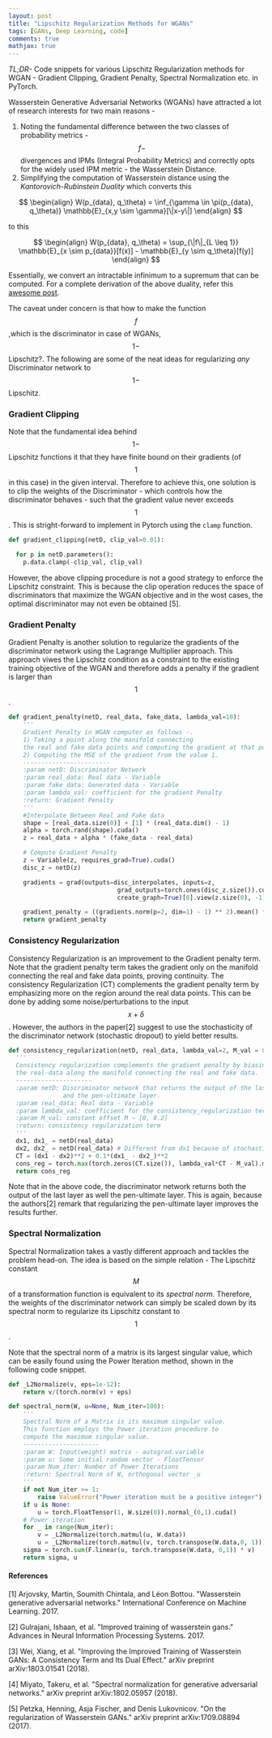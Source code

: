 ```yaml
---
layout: post
title: "Lipschitz Regularization Methods for WGANs"
tags: [GANs, Deep Learning, code]
comments: true
mathjax: true
---
```


*TL;DR-* Code snippets for various Lipschitz Regularization methods for WGAN - Gradient Clipping, Gradient Penalty, Spectral Normalization etc. in PyTorch.

Wasserstein Generative Adversarial Networks (WGANs) have attracted a lot of research interests for two main reasons -
1) Noting the fundamental difference between the two classes of probability metrics - $$f-$$divergences and IPMs (Integral Probability Metrics) and correctly opts for the widely used IPM metric - the Wasserstein Distance.
2) Simplifying the computation of Wasserstein distance using the *Kantorovich-Rubinstein Duality* which converts this

$$
\begin{align}
W(p_{data}, q_\theta) = \inf_{\gamma \in \pi(p_{data}, q_\theta)} \mathbb{E}_{x,y \sim \gamma}[\|x-y\|]
\end{align}
$$

   to this

$$
\begin{align}
W(p_{data}, q_\theta) = \sup_{\|f\|_{L \leq 1}} \mathbb{E}_{x \sim p_{data}}[f(x)] - \mathbb{E}_{y \sim q_\theta}[f(y)]
\end{align}
$$

Essentially, we convert an intractable infinimum to a supremum that can be computed. For a complete derivation of the above duality, refer this [awesome post](https://vincentherrmann.github.io/blog/wasserstein/).

The caveat under concern is that how to make the function $$f$$ ,which is the discriminator in case of WGANs, $$1-$$ Lipschitz?. The following are some of the neat ideas for regularizing *any* Discriminator network to $$1-$$ Lipschitz.

### Gradient Clipping
Note that the fundamental idea behind $$1-$$ Lipschitz functions it that they have finite bound on their gradients (of $$1$$ in this case) in the given interval. Therefore to achieve this, one solution is to clip the weights of the Discriminator - which controls how the discriminator behaves - such that the gradient value never exceeds $$1$$. This is stright-forward to implement in Pytorch using the `clamp` function.

```python
def gradient_clipping(netD, clip_val=0.01):

  for p in netD.parameters():
    p.data.clamp(-clip_val, clip_val)
```
However, the above clipping procedure is not a good strategy to enforce the Lipschitz constraint. This is because the clip operation reduces the space of discriminators that maximize the WGAN objective and in the wost cases, the optimal discriminator may not even be obtained [5].

### Gradient Penalty
Gradient Penalty is another solution to regularize the gradients of the discriminator network using the Lagrange Multiplier approach. This approach viwes the Lipschitz condition as a constraint to the existing training objective of the WGAN and therefore adds a penalty if the gradient is larger than $$1$$.

```python
def gradient_penalty(netD, real_data, fake_data, lambda_val=10):
    '''
    Gradient Penalty in WGAN computer as follows -.
    1) Taking a point along the manifold connecting
    the real and fake data points and computing the gradient at that point.
    2) Computing the MSE of the gradient from the value 1.
    ------------------------
    :param netD: Discriminator Network
    :param real_data: Real data - Variable
    :param fake_data: Generated data - Variable
    :param lambda_val: coefficient for the gradient Penalty
    :return: Gradient Penalty
    '''
    #Interpolate Between Real and Fake data
    shape = [real_data.size(0)] + [1] * (real_data.dim() - 1)
    alpha = torch.rand(shape).cuda()
    z = real_data + alpha * (fake_data - real_data)

    # Compute Gradient Penalty
    z = Variable(z, requires_grad=True).cuda()
    disc_z = netD(z)

    gradients = grad(outputs=disc_interpolates, inputs=z,
                              grad_outputs=torch.ones(disc_z.size()).cuda(),
                              create_graph=True)[0].view(z.size(0), -1)

    gradient_penalty = ((gradients.norm(p=2, dim=1) - 1) ** 2).mean() * lambda_val
    return gradient_penalty
```

### Consistency Regularization
Consistency Regularization is an improvement to the Gradient penalty term. Note that the gradient penalty term takes the gradient only on the manifold connecting the real and fake data points, proving continuity. The consistency Regularization (CT) complements the gradient penalty term by emphasizing more on the region around the real data points. This can be done by adding some noise/perturbations to the input $$x + \delta$$. However, the authors in the paper[2] suggest to use the stochasticity of the discriminator network (stochastic dropout) to yield better results.

```python
def consistency_regularization(netD, real_data, lambda_val=2, M_val = 0.0):
  '''
  Consistency regularization complements the gradient penalty by biasing towards
  the real-data along the manifold connecting the real and fake data.
  ---------------------
  :param netD: Discriminator network that returns the output of the last layer
               and the pen-ultimate layer.
  :param real_data: Real data - Variable
  :param lambda_val: coefficient for the consistency_regularization term
  :param M_val: constant offset M ~ [0, 0.2]
  :return: consistency regularization term
  '''
  dx1, dx1_ = netD(real_data)
  dx2, dx2_ = netD(real_data) # Different from dx1 because of stochastic dropout
  CT = (dx1 - dx2)**2 + 0.1*(dx1_ - dx2_)**2
  cons_reg = torch.max(torch.zeros(CT.size()), lambda_val*CT - M_val).mean()
  return cons_reg
```
Note that in the above code, the discriminator network returns both the output of the last layer as well the pen-ultimate layer. This is again, because the authors[2] remark that regularizing the pen-ultimate layer improves the results further.

### Spectral Normalization
Spectral Normalization takes a vastly different approach and tackles the problem head-on. The idea is based on the simple relation - The Lipschitz constant $$M$$ of a transformation function is equivalent to its *spectral norm*. Therefore, the weights of the discriminator network can simply be scaled down by its spectral norm to regularize its Lipschitz constant to $$1$$.

Note that the spectral norm of a matrix is its largest singular value, which can be easily found using the Power Iteration method, shown in the following code snippet.

```python
def _L2Normalize(v, eps=1e-12):
    return v/(torch.norm(v) + eps)

def spectral_norm(W, u=None, Num_iter=100):
    '''
    Spectral Norm of a Matrix is its maximum singular value.
    This function employs the Power iteration procedure to
    compute the maximum singular value.
    ---------------------
    :param W: Input(weight) matrix - autograd.variable
    :param u: Some initial random vector - FloatTensor
    :param Num_iter: Number of Power Iterations
    :return: Spectral Norm of W, orthogonal vector _u
    '''
    if not Num_iter >= 1:
        raise ValueError("Power iteration must be a positive integer")
    if u is None:
        u = torch.FloatTensor(1, W.size(0)).normal_(0,1).cuda()
    # Power iteration
    for _ in range(Num_iter):
        v = _L2Normalize(torch.matmul(u, W.data))
        u = _L2Normalize(torch.matmul(v, torch.transpose(W.data,0, 1)))
    sigma = torch.sum(F.linear(u, torch.transpose(W.data, 0,1)) * v)
    return sigma, u
```

#### References
[1] Arjovsky, Martin, Soumith Chintala, and Léon Bottou. "Wasserstein generative adversarial networks." International Conference on Machine Learning. 2017.

[2] Gulrajani, Ishaan, et al. "Improved training of wasserstein gans." Advances in Neural Information Processing Systems. 2017.

[3] Wei, Xiang, et al. "Improving the Improved Training of Wasserstein GANs: A Consistency Term and Its Dual Effect." arXiv preprint arXiv:1803.01541 (2018).

[4] Miyato, Takeru, et al. "Spectral normalization for generative adversarial networks." arXiv preprint arXiv:1802.05957 (2018).

[5] Petzka, Henning, Asja Fischer, and Denis Lukovnicov. "On the regularization of Wasserstein GANs." arXiv preprint arXiv:1709.08894 (2017).
